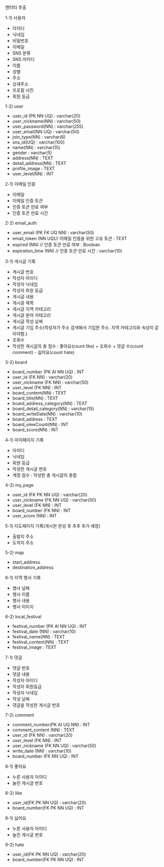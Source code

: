 엔터티 추출

1-1) 사용자
 
- 아이디
- 닉네임
- 비밀번호
- 이메일
- SNS 분류
- SNS 아이디
- 이름
- 성별
- 주소
- 상세주소
- 프로필 사진
- 회원 등급


1-2) user

- user_id (PK NN UQ) : varchar(20)
- user_nickname(NN) : varchar(50)
- user_password(NN) : varchar(255)
- user_email(NN UQ) : varchar(50)
- join_type(NN) : varchar(6)
- sns_id(UQ) : varchar(100)
- name(NN) : varchar(15)
- gender : varchar(5)
- address(NN) : TEXT
- detail_address(NN) : TEXT
- profile_image : TEXT
- user_level(NN) : INT

2-1) 이메일 인증

- 이메일
- 이메일 인증 토큰
- 인증 토큰 만료 여부
- 인증 토큰 만료 시간

2-2) email_auth

- user_email (PK FK UQ NN) : varchar(50)
- email_token (NN UQ)// 이메일 인증을 위한 고유 토큰 : TEXT
- expired (NN) // 인증 토큰 만료 여부 : Boolean
- expiration_time (NN) // 인증 토큰 만료 시간 : varchar(10)


3-1) 게시글 기록

- 게시글 번호
- 작성자 아이디
- 작성자 닉네임
- 작성자 회원 등급
- 게시글 내용
- 게시글 제목
- 게시글 지역 카테고리
- 게시글 분야 카테고리
- 게시글 작성 날짜
- 게시글 기입 주소(작성자가 주소 검색해서 기입한 주소. 지역 카테고리와 속성이 같아야함.)
- 조회수
- 작성한 게시글의 총 점수 : 좋아요(count like) + 조회수 + 댓글 수(count comment) - 싫어요(count hate)

3-2) board

- board_number (PK AI NN UQ) : INT
- user_id (FK NN) : varchar(20)
- user_nickname (FK NN) : varchar(50)
- user_level (FK NN) : INT
- board_content(NN) : TEXT
- board_title(NN) : TEXT
- board_address_category(NN) : TEXT
- board_detail_category(NN) : varchar(15)
- board_writeDate(NN) : varchar(10)
- board_address : TEXT
- board_viewCount(NN) : INT
- board_score(NN) : INT


4-1) 마이페이지 기록

- 아이디
- 닉네임
- 회원 등급
- 작성한 게시글 번호
- 계정 점수 : 작성한 총 게시글의 총합

4-2) my_page

- user_id (FK PK NN UQ) : varchar(20)
- user_nickname (FK NN UQ) : varchar(50)
- user_level (FK NN) : INT
- board_number (FK NN) : INT
- user_score (NN) : INT 


5-1) 지도페이지 기록(게시판 완성 후 추후 추가 예정)

- 출발지 주소
- 도착지 주소

5-2) map

- start_address 
- destination_address 


6-1) 지역 행사 기록
- 행사 날짜
- 행사 이름
- 행사 내용
- 행사 이미지

6-2) local_festival
- festival_number (PK AI NN UQ) : INT
- festival_date (NN) : varchar(10)
- festival_name(NN) : TEXT
- festival_content(NN) : TEXT
- festival_image : TEXT

7-1) 댓글

- 댓글 번호
- 댓글 내용
- 작성자 아이디
- 작성자 회원등급
- 작성자 닉네임
- 작성 날짜
- 댓글을 작성한 게시글 번호

7-2) comment

- comment_number(PK AI UQ NN) : INT
- comment_content (NN) : TEXT
- user_id (FK NN) : varchar(20)
- user_level (FK NN) : INT
- user_nickname (FK NN UQ) : varchar(50)
- write_date (NN) : varchar(10)
- board_number (FK NN UQ) : INT

8-1) 좋아요
- 누른 사용자 아이디
- 눌린 게시글 번호

8-2) like
- user_id(FK PK NN UQ) : varchar(20)
- board_number(FK PK NN UQ) : INT 

9-1) 싫어요
- 누른 사용자 아이디
- 눌린 게시글 번호

9-2) hate
- user_id(FK PK NN UQ) : varchar(20)
- board_number(FK PK NN UQ) : INT
